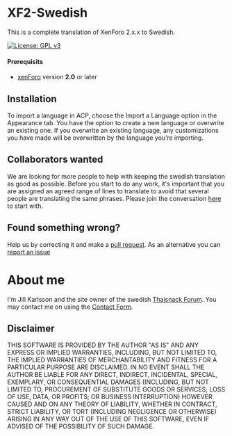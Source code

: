 # XF2-Swedish
This is a complete translation of XenForo 2.x.x to Swedish.

[![License: GPL v3](https://img.shields.io/badge/License-GPL%20v3-blue.svg)](https://www.gnu.org/licenses/gpl-3.0)

#### Prerequisits
* [xenForo](https://xenforo.com) version **2.0** or later

## Installation
To import a language in ACP, choose the Import a Language option in the Appearance tab. You have the option to create a new language or overwrite an existing one. If you overwrite an existing language, any customizations you have made will be overwritten by the language you’re importing.

## Collaborators wanted
We are looking for more people to help with keeping the swedish translation as good as possible. Before you start to do any work, it's important that you are assigned an agreed range of lines to translate to avoid that several people are translating the same phrases. Please join the conversation [here](https://thaisnack.se/threads/hjaelp-oss-oeversaetta-forumet-till-perfekt-svenska.13627/) to start with.

## Found something wrong?
Help us by correcting it and make a [pull request](https://github.com/thaisnack/XF2-Swedish/pulls). As an alternative you can  [report an issue](https://github.com/thaisnack/XF2-Swedish/issues)

# About me
I'm Jill Karlsson and the site owner of the swedish [Thaisnack Forum](https://thaisnack.se/). You may contact me on using the [Contact Form](https://thaisnack.se/misc/contact/).

## Disclaimer
THIS SOFTWARE IS PROVIDED BY THE AUTHOR "AS IS" AND ANY EXPRESS OR IMPLIED WARRANTIES, INCLUDING, BUT NOT LIMITED TO, THE IMPLIED WARRANTIES OF MERCHANTABILITY AND FITNESS FOR A PARTICULAR PURPOSE ARE DISCLAIMED. IN NO EVENT SHALL THE AUTHOR BE LIABLE FOR ANY DIRECT, INDIRECT, INCIDENTAL, SPECIAL, EXEMPLARY, OR CONSEQUENTIAL DAMAGES (INCLUDING, BUT NOT LIMITED TO, PROCUREMENT OF SUBSTITUTE GOODS OR SERVICES; LOSS OF USE, DATA, OR PROFITS; OR BUSINESS INTERRUPTION) HOWEVER CAUSED AND ON ANY THEORY OF LIABILITY, WHETHER IN CONTRACT, STRICT LIABILITY, OR TORT (INCLUDING NEGLIGENCE OR OTHERWISE) ARISING IN ANY WAY OUT OF THE USE OF THIS SOFTWARE, EVEN IF ADVISED OF THE POSSIBILITY OF SUCH DAMAGE.
